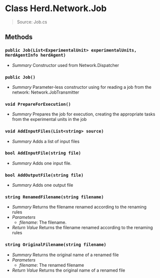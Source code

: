 # Class Herd.Network.Job
> Source: Job.cs
## Methods
### `public Job(List<ExperimentalUnit> experimentalUnits, HerdAgentInfo herdAgent)`
* *Summary*
  Constructor used from Network.Dispatcher
### `public Job()`
* *Summary*
  Parameter-less constructor using for reading a job from the network: Network.JobTransmitter
### `void PrepareForExecution()`
* *Summary*
  Prepares the job for execution, creating the appropriate tasks from the experimental units in the job
### `void AddInputFiles(List<string> source)`
* *Summary*
  Adds a list of input files
### `bool AddInputFile(string file)`
* *Summary*
  Adds one input file.
### `bool AddOutputFile(string file)`
* *Summary*
  Adds one output file
### `string RenamedFilename(string filename)`
* *Summary*
  Returns the filename renamed according to the renaming rules
* *Parameters*
  * _filename_: The filename.
* *Return Value*
  Returns the filename renamed according to the renaming rules
### `string OriginalFilename(string filename)`
* *Summary*
  Returns the original name of a renamed file
* *Parameters*
  * _filename_: The renamed filename
* *Return Value*
  Returns the original name of a renamed file
